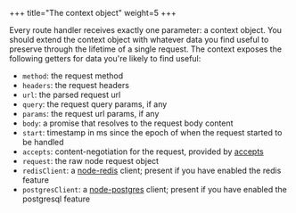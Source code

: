 +++
title="The context object"
weight=5
+++

Every route handler receives exactly one parameter: a context object. You should extend the context object with whatever data you find useful to preserve through the lifetime of a single request. The context exposes the following getters for data you're likely to find useful:

- `method`: the request method
- `headers`: the request headers
- `url`: the parsed request url
- `query`: the request query params, if any
- `params`: the request url params, if any
- `body`: a promise that resolves to the request body content
- `start`: timestamp in ms since the epoch of when the request started to be handled
- `accepts`: content-negotiation for the request, provided by [accepts](https://github.com/jshttp/accepts)
- `request`: the raw node request object
- `redisClient`: a [node-redis](https://github.com/NodeRedis/node-redis) client; present if you have enabled the redis feature
- `postgresClient`: a [node-postgres](https://github.com/brianc/node-postgres) client; present if you have enabled the postgresql feature


